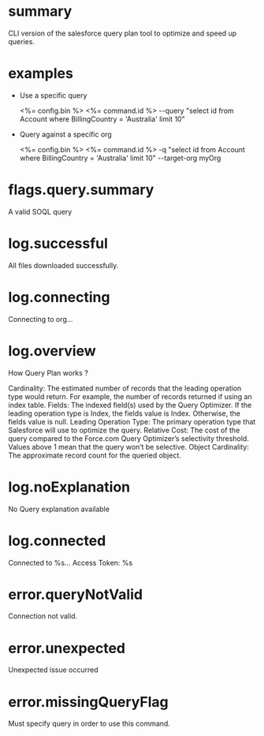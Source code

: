 # summary

CLI version of the salesforce query plan tool to optimize and speed up queries.

# examples

- Use a specific query

  <%= config.bin %> <%= command.id %> --query "select id from Account where BillingCountry = \'Australia\' limit 10"

- Query against a specific org

  <%= config.bin %> <%= command.id %> -q "select id from Account where BillingCountry = \'Australia\' limit 10" --target-org myOrg

# flags.query.summary

A valid SOQL query

# log.successful

All files downloaded successfully.

# log.connecting

Connecting to org...

# log.overview
How Query Plan works ? 

Cardinality: The estimated number of records that the leading operation type would return. For example, the number of records returned if using an index table.
Fields: The indexed field(s) used by the Query Optimizer. If the leading operation type is Index, the fields value is Index. Otherwise, the fields value is null.
Leading Operation Type: The primary operation type that Salesforce will use to optimize the query.
Relative Cost: The cost of the query compared to the Force.com Query Optimizer’s selectivity threshold. Values above 1 mean that the query won’t be selective.
Object Cardinality: The approximate record count for the queried object.

# log.noExplanation

No Query explanation available

# log.connected

Connected to %s...
Access Token: %s

# error.queryNotValid

Connection not valid.

# error.unexpected

Unexpected issue occurred

# error.missingQueryFlag

Must specify query in order to use this command.

